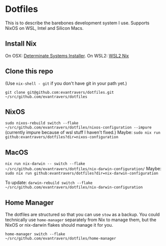 # Dotfiles

This is to describe the barebones development system I use. Supports NixOS on WSL, Intel and Silicon Macs.

## Install Nix

On OSX: [Determinate Systems Installer](https://github.com/DeterminateSystems/nix-installer).
On WSL2: [WSL2 Nix](https://github.com/nix-community/NixOS-WSL?tab=readme-ov-file)

## Clone this repo

(Use `nix-shell - git` if you don't have git in your path yet.)

`git clone git@github.com:evantravers/dotfiles.git ~/src/github.com/evantravers/dotfiles`

## NixOS

`sudo nixos-rebuild switch --flake ~/src/github.com/evantravers/dotfiles/nixos-configuration --impure` (currently impure because of wsl stuff I haven't fixed.)
Maybe: `sudo nix run github:evantravers/dotfiles?dir=nixos-configuration`

## MacOS

`nix run nix-darwin -- switch --flake ~/src/github.com/evantravers/dotfiles/nix-darwin-configuration/`
Maybe: `sudo nix run github:evantravers/dotfiles?dir=nix-darwin-configuration`

To update:
`darwin-rebuild switch --flake ~/src/github.com/evantravers/dotfiles/nix-darwin-configuration`

## Home Manager

The dotfiles are structured so that you can use `stow` as a backup. You could technically use `home-manager` separately from Nix to manage them, but the NixOS or nix-darwin flakes should manage it for you.

`home-manager switch --flake ~/src/github.com/evantravers/dotfiles/home-manager`

[^darwin]: https://daiderd.com/nix-darwin/#Installing

        ```
        nix-build https://github.com/LnL7/nix-darwin/archive/master.tar.gz -A installer
        ./result/bin/darwin-installer
        ```
